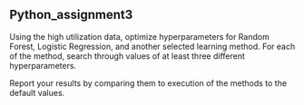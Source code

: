 ## Python_assignment3

Using the high utilization data, optimize hyperparameters for Random Forest, Logistic Regression, and another selected learning method. For each of the method, search through values of at least three different hyperparameters.

Report your results by comparing them to execution of the methods to the default values. 
